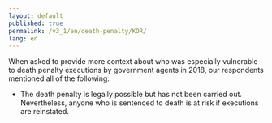 ```yaml
---
layout: default
published: true
permalink: /v3_1/en/death-penalty/KOR/
lang: en
---
```


When asked to provide more context about who was especially vulnerable to death penalty executions by government agents in 2018, our respondents mentioned all of the following:
-	The death penalty is legally possible but has not been carried out. Nevertheless, anyone who is sentenced to death is at risk if executions are reinstated.

